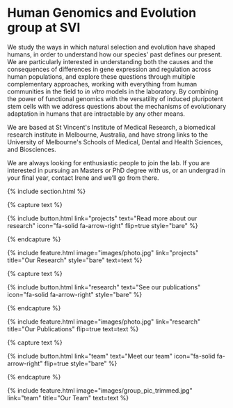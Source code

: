 ---
---

# Human Genomics and Evolution group at SVI

We study the ways in which natural selection and evolution have shaped humans, in order to understand how our species' past defines our present.  We are particularly interested in understanding both the causes and the consequences of differences in gene expression and regulation across human populations, and explore these questions through multiple complementary approaches, working with everything from human communities in the field to *in vitro* models in the laboratory. By combining the power of functional genomics with the versatility of induced pluripotent stem cells with we address questions about the mechanisms of evolutionary adaptation in humans that are intractable by any other means.

We are based at St Vincent's Institute of Medical Research, a biomedical research institute in Melbourne, Australia, and have strong links to the University of Melbourne's Schools of Medical, Dental and Health Sciences, and Biosciences. 

We are always looking for enthusiastic people to join the lab. If you are interested in pursuing an Masters or PhD degree with us, or an undergrad in your final year, contact Irene and we’ll go from there.

{% include section.html %}

{% capture text %}

{%
  include button.html
  link="projects"
  text="Read more about our research"
  icon="fa-solid fa-arrow-right"
  flip=true
  style="bare"
%}

{% endcapture %}

{%
  include feature.html
  image="images/photo.jpg"
  link="projects"
  title="Our Research"
  style="bare"
  text=text
%}


{% capture text %}

{%
  include button.html
  link="research"
  text="See our publications"
  icon="fa-solid fa-arrow-right"
  style="bare"
%}

{% endcapture %}

{%
  include feature.html
  image="images/photo.jpg"
  link="research"
  title="Our Publications"
  flip=true
  text=text
%}


{% capture text %}

{%
  include button.html
  link="team"
  text="Meet our team"
  icon="fa-solid fa-arrow-right"
  flip=true
  style="bare"
%}

{% endcapture %}

{%
  include feature.html
  image="images/group_pic_trimmed.jpg"
  link="team"
  title="Our Team"
  text=text
%}

